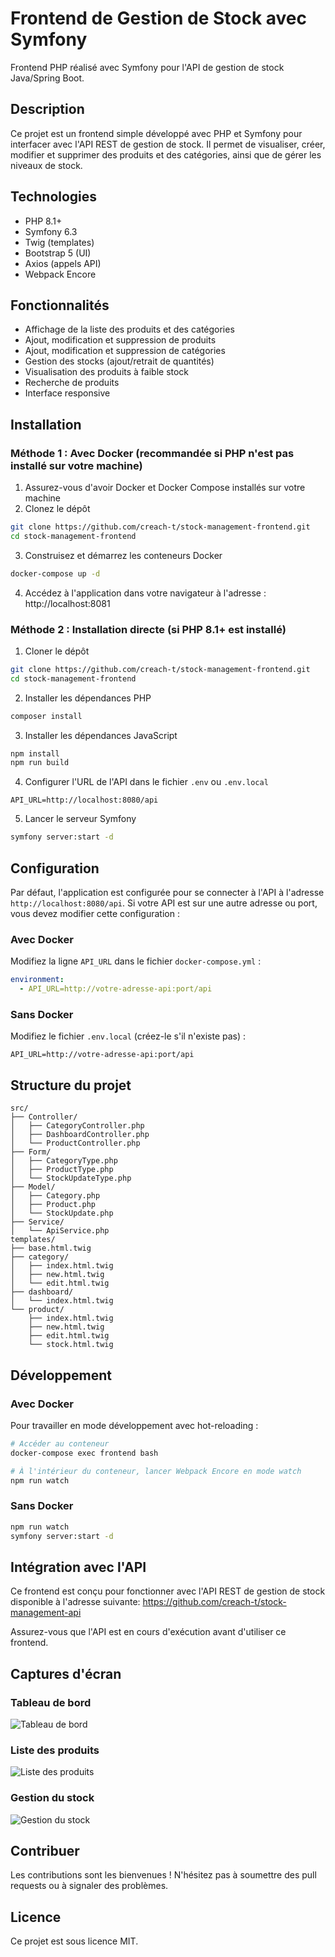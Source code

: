 # Frontend de Gestion de Stock avec Symfony

Frontend PHP réalisé avec Symfony pour l'API de gestion de stock Java/Spring Boot.

## Description

Ce projet est un frontend simple développé avec PHP et Symfony pour interfacer avec l'API REST de gestion de stock. Il permet de visualiser, créer, modifier et supprimer des produits et des catégories, ainsi que de gérer les niveaux de stock.

## Technologies

- PHP 8.1+
- Symfony 6.3
- Twig (templates)
- Bootstrap 5 (UI)
- Axios (appels API)
- Webpack Encore

## Fonctionnalités

- Affichage de la liste des produits et des catégories
- Ajout, modification et suppression de produits
- Ajout, modification et suppression de catégories
- Gestion des stocks (ajout/retrait de quantités)
- Visualisation des produits à faible stock
- Recherche de produits
- Interface responsive

## Installation

### Méthode 1 : Avec Docker (recommandée si PHP n'est pas installé sur votre machine)

1. Assurez-vous d'avoir Docker et Docker Compose installés sur votre machine
2. Clonez le dépôt
```bash
git clone https://github.com/creach-t/stock-management-frontend.git
cd stock-management-frontend
```

3. Construisez et démarrez les conteneurs Docker
```bash
docker-compose up -d
```

4. Accédez à l'application dans votre navigateur à l'adresse : http://localhost:8081

### Méthode 2 : Installation directe (si PHP 8.1+ est installé)

1. Cloner le dépôt
```bash
git clone https://github.com/creach-t/stock-management-frontend.git
cd stock-management-frontend
```

2. Installer les dépendances PHP
```bash
composer install
```

3. Installer les dépendances JavaScript
```bash
npm install
npm run build
```

4. Configurer l'URL de l'API dans le fichier `.env` ou `.env.local`
```
API_URL=http://localhost:8080/api
```

5. Lancer le serveur Symfony
```bash
symfony server:start -d
```

## Configuration

Par défaut, l'application est configurée pour se connecter à l'API à l'adresse `http://localhost:8080/api`. Si votre API est sur une autre adresse ou port, vous devez modifier cette configuration :

### Avec Docker
Modifiez la ligne `API_URL` dans le fichier `docker-compose.yml` :
```yaml
environment:
  - API_URL=http://votre-adresse-api:port/api
```

### Sans Docker
Modifiez le fichier `.env.local` (créez-le s'il n'existe pas) :
```
API_URL=http://votre-adresse-api:port/api
```

## Structure du projet

```
src/
├── Controller/
│   ├── CategoryController.php
│   ├── DashboardController.php
│   └── ProductController.php
├── Form/
│   ├── CategoryType.php
│   ├── ProductType.php
│   └── StockUpdateType.php
├── Model/
│   ├── Category.php
│   ├── Product.php
│   └── StockUpdate.php
├── Service/
│   └── ApiService.php
templates/
├── base.html.twig
├── category/
│   ├── index.html.twig
│   ├── new.html.twig
│   └── edit.html.twig
├── dashboard/
│   └── index.html.twig
└── product/
    ├── index.html.twig
    ├── new.html.twig
    ├── edit.html.twig
    └── stock.html.twig
```

## Développement

### Avec Docker
Pour travailler en mode développement avec hot-reloading :
```bash
# Accéder au conteneur
docker-compose exec frontend bash

# À l'intérieur du conteneur, lancer Webpack Encore en mode watch
npm run watch
```

### Sans Docker
```bash
npm run watch
symfony server:start -d
```

## Intégration avec l'API

Ce frontend est conçu pour fonctionner avec l'API REST de gestion de stock disponible à l'adresse suivante: https://github.com/creach-t/stock-management-api

Assurez-vous que l'API est en cours d'exécution avant d'utiliser ce frontend.

## Captures d'écran

### Tableau de bord
![Tableau de bord](docs/dashboard.png)

### Liste des produits
![Liste des produits](docs/products.png)

### Gestion du stock
![Gestion du stock](docs/stock.png)

## Contribuer

Les contributions sont les bienvenues ! N'hésitez pas à soumettre des pull requests ou à signaler des problèmes.

## Licence

Ce projet est sous licence MIT.
